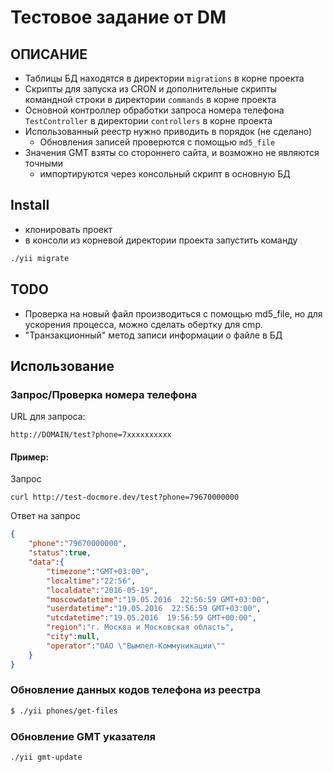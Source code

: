 Тестовое задание от DM
======================

ОПИСАНИЕ
--------
* Таблицы БД находятся в директории `migrations` в корне проекта
* Скрипты для запуска из CRON и дополнительные скрипты командной строки в директории `commands` в корне проекта
* Основной контроллер обработки запроса номера телефона `TestController` в директории `controllers`  в корне проекта
* Использованный реестр нужно приводить в порядок (не сделано)
  * Обновления записей проверются с помощью `md5_file`
* Значения GMT взяты со стороннего сайта, и возможно не являются точными
  * импортируются через консольный скрипт в основную БД



Install
-------
* клонировать проект
* в консоли из корневой директории проекта запустить команду 
```bash
./yii migrate
```


TODO
----
* Проверка на новый файл производиться с помощью md5_file, но для ускорения процесса, можно сделать обертку для cmp.
* "Транзакционный" метод записи информации о файле в БД


Использование
-------------

### Запрос/Проверка номера телефона

URL для запроса:

~~~
http://DOMAIN/test?phone=7xxxxxxxxxx
~~~

#### Пример:

Запрос
~~~
curl http://test-docmore.dev/test?phone=79670000000
~~~

Ответ на запрос
```json
{
    "phone":"79670000000",
    "status":true,
    "data":{
        "timezone":"GMT+03:00",
        "localtime":"22:56",
        "localdate":"2016-05-19",
        "moscowdatetime":"19.05.2016  22:56:59 GMT+03:00",
        "userdatetime":"19.05.2016  22:56:59 GMT+03:00",
        "utcdatetime":"19.05.2016  19:56:59 GMT+00:00",
        "region":"г. Москва и Московская область",
        "city":null,
        "operator":"ОАО \"Вымпел-Коммуникации\""
    }
}
```


### Обновление данных кодов телефона из реестра

```bash
$ ./yii phones/get-files
```

### Обновление GMT указателя
```bash
./yii gmt-update
```


